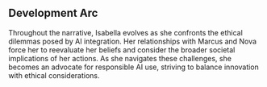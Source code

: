 ## Development Arc
Throughout the narrative, Isabella evolves as she confronts the ethical dilemmas posed by AI integration. Her relationships with Marcus and Nova force her to reevaluate her beliefs and consider the broader societal implications of her actions. As she navigates these challenges, she becomes an advocate for responsible AI use, striving to balance innovation with ethical considerations.
